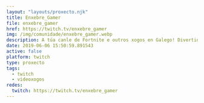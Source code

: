 ```yaml
---
layout: "layouts/proxecto.njk"
title: Enxebre_Gamer
file: enxebre_gamer
href: https://twitch.tv/enxebre_gamer
img: /img/comunidade/enxebre_gamer.webp
description: A túa canle de Fortnite e outros xogos en Galego! Divertidos streams diarios na túa lingua! Creando unha comunidade galega en Twitch!
date: 2019-06-06 15:50:59.891543
active: false
platform: twitch
type: proxecto
tags:
  - twitch
  - videoxogos
redes:
  twitch: https://twitch.tv/enxebre_gamer
---
```

